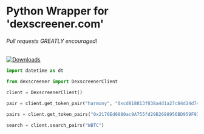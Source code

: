 # Python Wrapper for 'dexscreener.com'
###### Pull requests GREATLY encouraged!

[![Downloads](https://pepy.tech/badge/dexscreener)](https://pepy.tech/project/dexscreener)

```python
import datetime as dt

from dexscreener import DexscreenerClient

client = DexscreenerClient()

pair = client.get_token_pair("harmony", "0xcd818813f038a4d1a27c84d24d74bbc21551fa83")

pairs = client.get_token_pairs("0x2170Ed0880ac9A755fd29B2688956BD959F933F8")

search = client.search_pairs("WBTC")
```
